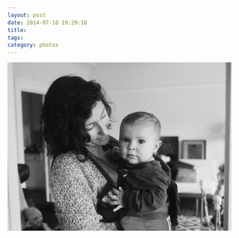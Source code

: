 ```yaml
---
layout: post
date: 2014-07-18 19:29:18
title: 
tags:
category: photos
---
```


![title](/assets/photoblog/tiff-and-sloane.jpg)